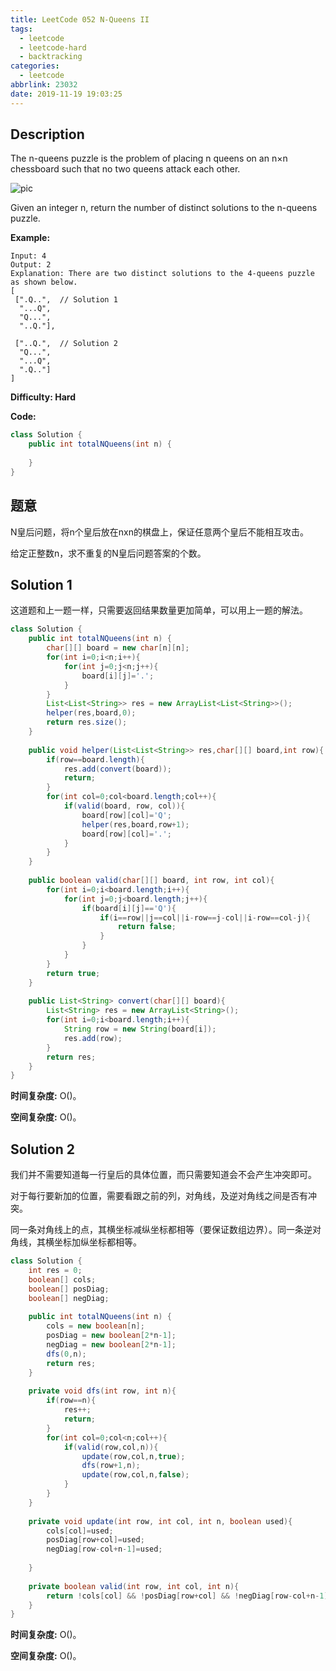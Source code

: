 ```yaml
---
title: LeetCode 052 N-Queens II
tags:
  - leetcode
  - leetcode-hard
  - backtracking
categories:
  - leetcode
abbrlink: 23032
date: 2019-11-19 19:03:25
---
```


## Description

The n-queens puzzle is the problem of placing n queens on an n×n chessboard such that no two queens attack each other.

![pic](https://assets.leetcode.com/uploads/2018/10/12/8-queens.png)

Given an integer n, return the number of distinct solutions to the n-queens puzzle.

**Example:**

```
Input: 4
Output: 2
Explanation: There are two distinct solutions to the 4-queens puzzle as shown below.
[
 [".Q..",  // Solution 1
  "...Q",
  "Q...",
  "..Q."],

 ["..Q.",  // Solution 2
  "Q...",
  "...Q",
  ".Q.."]
]
```

**Difficulty: Hard**

**Code:**

```java
class Solution {
    public int totalNQueens(int n) {
        
    }
}
```

## 题意

N皇后问题，将n个皇后放在nxn的棋盘上，保证任意两个皇后不能相互攻击。

给定正整数n，求不重复的N皇后问题答案的个数。

<!-- more -->

## Solution 1

这道题和上一题一样，只需要返回结果数量更加简单，可以用上一题的解法。

```java
class Solution {
    public int totalNQueens(int n) {
        char[][] board = new char[n][n];
        for(int i=0;i<n;i++){
            for(int j=0;j<n;j++){
                board[i][j]='.';
            }
        }
        List<List<String>> res = new ArrayList<List<String>>();
        helper(res,board,0);
        return res.size();
    }
    
    public void helper(List<List<String>> res,char[][] board,int row){
        if(row==board.length){
            res.add(convert(board));
            return;
        }
        for(int col=0;col<board.length;col++){
            if(valid(board, row, col)){
                board[row][col]='Q';
                helper(res,board,row+1);
                board[row][col]='.';
            }
        }
    }
    
    public boolean valid(char[][] board, int row, int col){
        for(int i=0;i<board.length;i++){
            for(int j=0;j<board.length;j++){
                if(board[i][j]=='Q'){
                    if(i==row||j==col||i-row==j-col||i-row==col-j){
                        return false;
                    }
                }
            }
        }
        return true;
    }
    
    public List<String> convert(char[][] board){
        List<String> res = new ArrayList<String>();
        for(int i=0;i<board.length;i++){
            String row = new String(board[i]);
            res.add(row);
        }
        return res;
    }
}
```

**时间复杂度:** O()。

**空间复杂度:** O()。

## Solution 2

我们并不需要知道每一行皇后的具体位置，而只需要知道会不会产生冲突即可。

对于每行要新加的位置，需要看跟之前的列，对角线，及逆对角线之间是否有冲突。

同一条对角线上的点，其横坐标减纵坐标都相等（要保证数组边界）。同一条逆对角线，其横坐标加纵坐标都相等。

```java
class Solution {
    int res = 0;
    boolean[] cols;
    boolean[] posDiag;
    boolean[] negDiag;
    
    public int totalNQueens(int n) {
        cols = new boolean[n];
        posDiag = new boolean[2*n-1];
        negDiag = new boolean[2*n-1];
        dfs(0,n);
        return res;
    }
    
    private void dfs(int row, int n){
        if(row==n){
            res++;
            return;
        }
        for(int col=0;col<n;col++){
            if(valid(row,col,n)){
                update(row,col,n,true);
                dfs(row+1,n);
                update(row,col,n,false);
            }
        }
    }
    
    private void update(int row, int col, int n, boolean used){
        cols[col]=used;
        posDiag[row+col]=used;
        negDiag[row-col+n-1]=used;
        
    }
    
    private boolean valid(int row, int col, int n){
        return !cols[col] && !posDiag[row+col] && !negDiag[row-col+n-1];
    }
}
```

**时间复杂度:** O()。

**空间复杂度:** O()。

